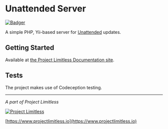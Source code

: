 # Unattended Server

[![Badger](https://www.projectlimitless.io/badger/unattended-server/badge)](https://www.projectlimitless.io/badger/unattended-server)

A simple PHP, Yii-based server for [Unattended](https://github.com/ProjectLimitless/Unattended) updates.

## Getting Started

Available at [the Project Limitless Documentation site](https://docs.projectlimitless.io/unattended-server).

## Tests

The project makes use of Codeception testing.

---
*A part of Project Limitless*

[![Project Limitless](https://www.donovansolms.com/downloads/projectlimitless.jpg)](https://www.projectlimitless.io)

[https://www.projectlimitless.io](https://www.projectlimitless.io)
